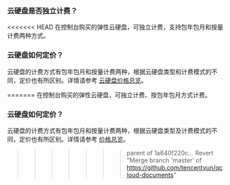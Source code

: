 ### 云硬盘是否独立计费？
<<<<<<< HEAD
在控制台购买的弹性云硬盘，可独立计费，支持包年包月和按量计费两种方式。

### 云硬盘如何定价？
云硬盘的计费方式有包年包月和按量计费两种，根据云硬盘类型和计费模式的不同，定价也有所区别。详情请参考 [云硬盘价格总览](https://cloud.tencent.com/document/product/362/2413)。


=======
在控制台购买的弹性云硬盘，可独立计费、按包年包月方式计费。

### 云硬盘如何定价？
云硬盘的计费方式有包年包月和按量计费两种，根据云硬盘类型及计费模式的不同，定价也有所区别。详情请参考 [价格总览](https://cloud.tencent.com/document/product/362/2413)。
>>>>>>> parent of 1a640f220c... Revert "Merge branch 'master' of https://github.com/tencentyun/qcloud-documents"
